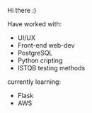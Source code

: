 Hi there :)

Have worked with:

- UI/UX
- Front-end web-dev
- PostgreSQL 
- Python cripting
- ISTQB testing methods

currently learning:

- Flask
- AWS






